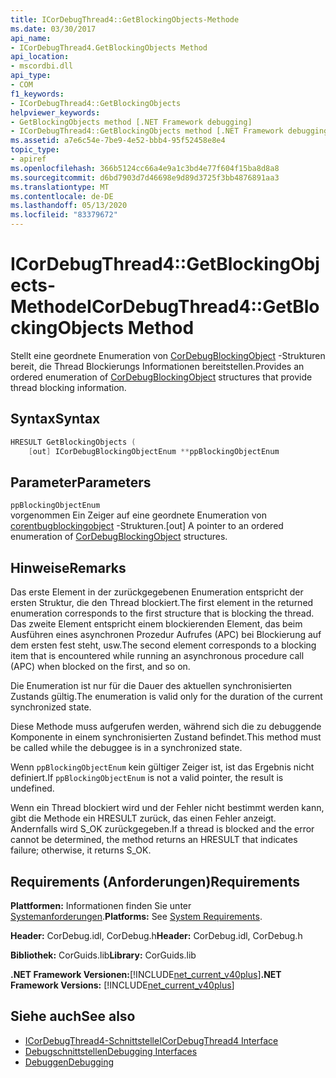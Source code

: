 ```yaml
---
title: ICorDebugThread4::GetBlockingObjects-Methode
ms.date: 03/30/2017
api_name:
- ICorDebugThread4.GetBlockingObjects Method
api_location:
- mscordbi.dll
api_type:
- COM
f1_keywords:
- ICorDebugThread4::GetBlockingObjects
helpviewer_keywords:
- GetBlockingObjects method [.NET Framework debugging]
- ICorDebugThread4::GetBlockingObjects method [.NET Framework debugging]
ms.assetid: a7e6c54e-7be9-4e52-bbb4-95f52458e8e4
topic_type:
- apiref
ms.openlocfilehash: 366b5124cc66a4e9a1c3bd4e77f604f15ba8d8a8
ms.sourcegitcommit: d6bd7903d7d46698e9d89d3725f3bb4876891aa3
ms.translationtype: MT
ms.contentlocale: de-DE
ms.lasthandoff: 05/13/2020
ms.locfileid: "83379672"
---
```

# <a name="icordebugthread4getblockingobjects-method"></a><span data-ttu-id="2620a-102">ICorDebugThread4::GetBlockingObjects-Methode</span><span class="sxs-lookup"><span data-stu-id="2620a-102">ICorDebugThread4::GetBlockingObjects Method</span></span>
<span data-ttu-id="2620a-103">Stellt eine geordnete Enumeration von [CorDebugBlockingObject](cordebugblockingobject-structure.md) -Strukturen bereit, die Thread Blockierungs Informationen bereitstellen.</span><span class="sxs-lookup"><span data-stu-id="2620a-103">Provides an ordered enumeration of [CorDebugBlockingObject](cordebugblockingobject-structure.md) structures that provide thread blocking information.</span></span>  
  
## <a name="syntax"></a><span data-ttu-id="2620a-104">Syntax</span><span class="sxs-lookup"><span data-stu-id="2620a-104">Syntax</span></span>  
  
```cpp  
HRESULT GetBlockingObjects (  
    [out] ICorDebugBlockingObjectEnum **ppBlockingObjectEnum  
```  
  
## <a name="parameters"></a><span data-ttu-id="2620a-105">Parameter</span><span class="sxs-lookup"><span data-stu-id="2620a-105">Parameters</span></span>  
 `ppBlockingObjectEnum`  
 <span data-ttu-id="2620a-106">vorgenommen Ein Zeiger auf eine geordnete Enumeration von [corentbugblockingobject](cordebugblockingobject-structure.md) -Strukturen.</span><span class="sxs-lookup"><span data-stu-id="2620a-106">[out] A pointer to an ordered enumeration of [CorDebugBlockingObject](cordebugblockingobject-structure.md) structures.</span></span>  
  
## <a name="remarks"></a><span data-ttu-id="2620a-107">Hinweise</span><span class="sxs-lookup"><span data-stu-id="2620a-107">Remarks</span></span>  
 <span data-ttu-id="2620a-108">Das erste Element in der zurückgegebenen Enumeration entspricht der ersten Struktur, die den Thread blockiert.</span><span class="sxs-lookup"><span data-stu-id="2620a-108">The first element in the returned enumeration corresponds to the first structure that is blocking the thread.</span></span> <span data-ttu-id="2620a-109">Das zweite Element entspricht einem blockierenden Element, das beim Ausführen eines asynchronen Prozedur Aufrufes (APC) bei Blockierung auf dem ersten fest steht, usw.</span><span class="sxs-lookup"><span data-stu-id="2620a-109">The second element corresponds to a blocking item that is encountered while running an asynchronous procedure call (APC) when blocked on the first, and so on.</span></span>  
  
 <span data-ttu-id="2620a-110">Die Enumeration ist nur für die Dauer des aktuellen synchronisierten Zustands gültig.</span><span class="sxs-lookup"><span data-stu-id="2620a-110">The enumeration is valid only for the duration of the current synchronized state.</span></span>  
  
 <span data-ttu-id="2620a-111">Diese Methode muss aufgerufen werden, während sich die zu debuggende Komponente in einem synchronisierten Zustand befindet.</span><span class="sxs-lookup"><span data-stu-id="2620a-111">This method must be called while the debuggee is in a synchronized state.</span></span>  
  
 <span data-ttu-id="2620a-112">Wenn `ppBlockingObjectEnum` kein gültiger Zeiger ist, ist das Ergebnis nicht definiert.</span><span class="sxs-lookup"><span data-stu-id="2620a-112">If `ppBlockingObjectEnum` is not a valid pointer, the result is undefined.</span></span>  
  
 <span data-ttu-id="2620a-113">Wenn ein Thread blockiert wird und der Fehler nicht bestimmt werden kann, gibt die Methode ein HRESULT zurück, das einen Fehler anzeigt. Andernfalls wird S_OK zurückgegeben.</span><span class="sxs-lookup"><span data-stu-id="2620a-113">If a thread is blocked and the error cannot be determined, the method returns an HRESULT that indicates failure; otherwise, it returns S_OK.</span></span>  
  
## <a name="requirements"></a><span data-ttu-id="2620a-114">Requirements (Anforderungen)</span><span class="sxs-lookup"><span data-stu-id="2620a-114">Requirements</span></span>  
 <span data-ttu-id="2620a-115">**Plattformen:** Informationen finden Sie unter [Systemanforderungen](../../get-started/system-requirements.md).</span><span class="sxs-lookup"><span data-stu-id="2620a-115">**Platforms:** See [System Requirements](../../get-started/system-requirements.md).</span></span>  
  
 <span data-ttu-id="2620a-116">**Header:** CorDebug.idl, CorDebug.h</span><span class="sxs-lookup"><span data-stu-id="2620a-116">**Header:** CorDebug.idl, CorDebug.h</span></span>  
  
 <span data-ttu-id="2620a-117">**Bibliothek:** CorGuids.lib</span><span class="sxs-lookup"><span data-stu-id="2620a-117">**Library:** CorGuids.lib</span></span>  
  
 <span data-ttu-id="2620a-118">**.NET Framework Versionen:**[!INCLUDE[net_current_v40plus](../../../../includes/net-current-v40plus-md.md)]</span><span class="sxs-lookup"><span data-stu-id="2620a-118">**.NET Framework Versions:** [!INCLUDE[net_current_v40plus](../../../../includes/net-current-v40plus-md.md)]</span></span>  
  
## <a name="see-also"></a><span data-ttu-id="2620a-119">Siehe auch</span><span class="sxs-lookup"><span data-stu-id="2620a-119">See also</span></span>

- [<span data-ttu-id="2620a-120">ICorDebugThread4-Schnittstelle</span><span class="sxs-lookup"><span data-stu-id="2620a-120">ICorDebugThread4 Interface</span></span>](icordebugthread4-interface.md)
- [<span data-ttu-id="2620a-121">Debugschnittstellen</span><span class="sxs-lookup"><span data-stu-id="2620a-121">Debugging Interfaces</span></span>](debugging-interfaces.md)
- [<span data-ttu-id="2620a-122">Debuggen</span><span class="sxs-lookup"><span data-stu-id="2620a-122">Debugging</span></span>](index.md)
